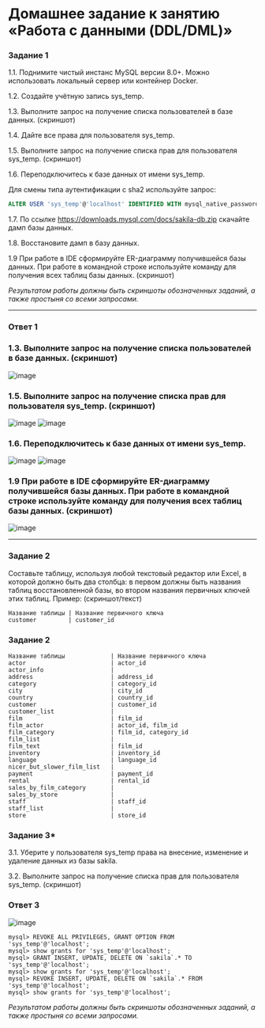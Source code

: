 # Домашнее задание к занятию «Работа с данными (DDL/DML)»

### Задание 1
1.1. Поднимите чистый инстанс MySQL версии 8.0+. Можно использовать локальный сервер или контейнер Docker.

1.2. Создайте учётную запись sys_temp. 

1.3. Выполните запрос на получение списка пользователей в базе данных. (скриншот)

1.4. Дайте все права для пользователя sys_temp. 

1.5. Выполните запрос на получение списка прав для пользователя sys_temp. (скриншот)

1.6. Переподключитесь к базе данных от имени sys_temp.

Для смены типа аутентификации с sha2 используйте запрос: 
```sql
ALTER USER 'sys_temp'@'localhost' IDENTIFIED WITH mysql_native_password BY 'secret';
```
1.7. По ссылке https://downloads.mysql.com/docs/sakila-db.zip скачайте дамп базы данных.

1.8. Восстановите дамп в базу данных.

1.9 При работе в IDE сформируйте ER-диаграмму получившейся базы данных. При работе в командной строке используйте команду для получения всех таблиц базы данных. (скриншот)

*Результатом работы должны быть скриншоты обозначенных заданий, а также простыня со всеми запросами.*

---
### Ответ 1

### 1.3. Выполните запрос на получение списка пользователей в базе данных. (скриншот)
![image](https://github.com/Dk054/studies/assets/139000762/e0c1e52b-a7bb-4cdd-b0b2-8629f0f591cc)
### 1.5. Выполните запрос на получение списка прав для пользователя sys_temp. (скриншот)
![image](https://github.com/Dk054/studies/assets/139000762/b67b9218-d773-4c3f-a971-9ae73105ea66)
![image](https://github.com/Dk054/studies/assets/139000762/1d4546ab-2efa-4acf-adef-9d16f9224710)
### 1.6. Переподключитесь к базе данных от имени sys_temp.
![image](https://github.com/Dk054/studies/assets/139000762/da64cf88-ac0f-44ff-b318-eec4f1a4f077)
![image](https://github.com/Dk054/studies/assets/139000762/e21daff1-7ada-43f7-ac22-629ce6c0293d)
### 1.9 При работе в IDE сформируйте ER-диаграмму получившейся базы данных. При работе в командной строке используйте команду для получения всех таблиц базы данных. (скриншот)
![image](https://github.com/Dk054/studies/assets/139000762/6fabd8d9-1021-42ed-a207-dadd89b85ec8)




---
### Задание 2
Составьте таблицу, используя любой текстовый редактор или Excel, в которой должно быть два столбца: в первом должны быть названия таблиц восстановленной базы, во втором названия первичных ключей этих таблиц. Пример: (скриншот/текст)
```
Название таблицы | Название первичного ключа
customer         | customer_id
```
### Задание 2
```
Название таблицы             | Название первичного ключа
actor                        | actor_id
actor_info                   | 
address                      | address_id
category                     | category_id
city                         | city_id
country                      | country_id
customer                     | customer_id
customer_list                | 
film                         | film_id
film_actor                   | actor_id, film_id
film_category                | film_id, category_id
film_list                    | 
film_text                    | film_id
inventory                    | inventory_id
language                     | language_id
nicer_but_slower_film_list   | 
payment                      | payment_id
rental                       | rental_id
sales_by_film_category       | 
sales_by_store               | 
staff                        | staff_id
staff_list                   | 
store                        | store_id
```

### Задание 3*
3.1. Уберите у пользователя sys_temp права на внесение, изменение и удаление данных из базы sakila.

3.2. Выполните запрос на получение списка прав для пользователя sys_temp. (скриншот)

### Ответ 3

![image](https://github.com/Dk054/studies/assets/139000762/62245e32-bb82-4c91-be9c-827f71423406)


```
mysql> REVOKE ALL PRIVILEGES, GRANT OPTION FROM 'sys_temp'@'localhost';
mysql> show grants for 'sys_temp'@'localhost';
mysql> GRANT INSERT, UPDATE, DELETE ON `sakila`.* TO 'sys_temp'@'localhost';
mysql> show grants for 'sys_temp'@'localhost';
mysql> REVOKE INSERT, UPDATE, DELETE ON `sakila`.* FROM 'sys_temp'@'localhost';
mysql> show grants for 'sys_temp'@'localhost';
```


*Результатом работы должны быть скриншоты обозначенных заданий, а также простыня со всеми запросами.*
